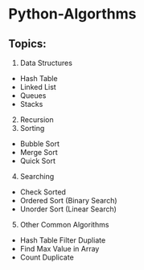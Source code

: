 # Python-Algorthms

## Topics:
1. Data Structures
  * Hash Table
  * Linked List
  * Queues
  * Stacks
2. Recursion
3. Sorting
  * Bubble Sort
  * Merge Sort
  * Quick Sort
4. Searching
  * Check Sorted
  * Ordered Sort (Binary Search)
  * Unorder Sort (Linear Search)
5. Other Common Algorithms
  * Hash Table Filter Dupliate
  * Find Max Value in Array
  * Count Duplicate
